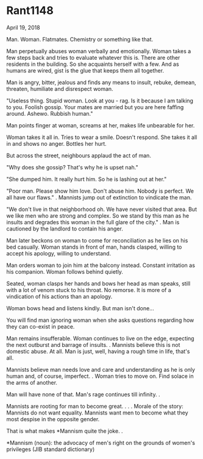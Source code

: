 # Rant1148


April 19, 2018

Man. Woman. Flatmates. Chemistry or something like that. 

Man perpetually abuses woman verbally and emotionally. Woman takes a few steps back and tries to evaluate whatever this is. There are other residents in the building. So she acquaints herself with a few. And as humans are wired, gist is the glue that keeps them all together.

Man is angry, bitter, jealous and finds any means to insult, rebuke, demean, threaten, humiliate and disrespect woman.

"Useless thing. Stupid woman. Look at you - rag. Is it because I am talking to you. Foolish gossip. Your mates are married but you are here faffing around. Ashewo. Rubbish human."

Man points finger at woman, screams at her, makes life unbearable for her.

Woman takes it all in. Tries to wear a smile. Doesn't respond. She takes it all in and shows no anger. Bottles her hurt.

But across the street, neighbours applaud the act of man. 

"Why does she gossip? That's why he is upset nah."

"She dumped him. It really hurt him. So he is lashing out at her."

"Poor man. Please show him love. Don't abuse him. Nobody is perfect. We all have our flaws."
.
Mannists jump out of extinction to vindicate the man.

"We don't live in that neighborhood oh. We have never visited that area. But we like men who are strong and complex. So we stand by this man as he insults and degrades this woman in the full glare of the city."
.
Man is cautioned by the landlord to contain his anger. 

Man later beckons on woman to come for reconciliation as he lies on his bed casually. Woman stands in front of man, hands clasped, willing to accept his apology, willing to understand.

Man orders woman to join him at the balcony instead. Constant irritation as his companion. Woman follows behind quietly.

Seated, woman clasps her hands and bows her head as man speaks, still with a lot of venom stuck to his throat. No remorse. It is more of a vindication of his actions than an apology.

Woman bows head and listens kindly. But man isn't done...

You will find man ignoring woman when she asks questions regarding how they can co-exist in peace.

Man remains insufferable. Woman continues to live on the edge, expecting the next outburst and barrage of insults.
.
Mannists believe this is not domestic abuse. At all. Man is just, well, having a rough time in life, that's all.

Mannists believe man needs love and care and understanding as he is only human and, of course, imperfect. 
.
Woman tries to move on. Find solace in the arms of another.

Man will have none of that. Man's rage continues till infinity.
.

Mannists are rooting for man to become great.
.
.
.
Morale of the story: Mannists do not want equality. Mannists want men to become what they most despise in the opposite gender. 

That is what makes *Mannism quite the joke.
.

*Mannism (noun): the advocacy of men's right on the grounds of women's privileges (JIB standard dictionary)